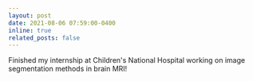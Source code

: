 ```yaml
---
layout: post
date: 2021-08-06 07:59:00-0400
inline: true
related_posts: false
---
```


Finished my internship at Children's National Hospital working on image segmentation methods in brain MRI!
